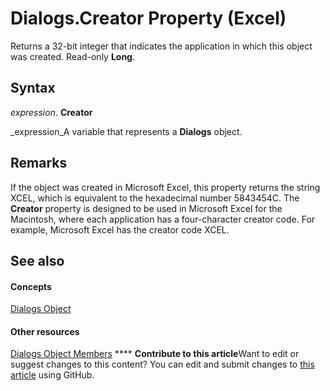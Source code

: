 
# Dialogs.Creator Property (Excel)

Returns a 32-bit integer that indicates the application in which this object was created. Read-only  **Long**.


## Syntax

 _expression_. **Creator**

 _expression_A variable that represents a  **Dialogs** object.


## Remarks

If the object was created in Microsoft Excel, this property returns the string XCEL, which is equivalent to the hexadecimal number 5843454C. The  **Creator** property is designed to be used in Microsoft Excel for the Macintosh, where each application has a four-character creator code. For example, Microsoft Excel has the creator code XCEL.


## See also


#### Concepts


 [Dialogs Object](d1d54f0e-6057-92f5-4f4c-254c51e36040.md)
#### Other resources


 [Dialogs Object Members](15d5bbd8-798a-38b9-2071-b89b68437f9f.md)
****   **Contribute to this article**Want to edit or suggest changes to this content? You can edit and submit changes to  [this article](https://github.com/jhershey00/VBA_Excel_Test/OpenXMLCon/articles/4685d784-ba3f-6543-1e5e-dba7b6d6a088.md) using GitHub.

